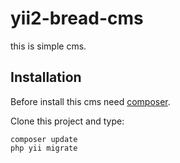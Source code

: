 # yii2-bread-cms

this is simple cms.

Installation
------------

Before install this cms need [composer](http://getcomposer.org/download/).

Clone this project and type:
```
composer update
php yii migrate